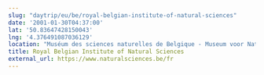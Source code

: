 ```yaml
---
slug: "daytrip/eu/be/royal-belgian-institute-of-natural-sciences"
date: '2001-01-30T04:37:00'
lat: '50.83647428150043'
lng: '4.376491087036129'
location: "Muséum des sciences naturelles de Belgique - Museum voor Natuurwetenschappen van België, Rue Vautier - Vautierstraat, Quartier européen - Europese Wijk, Bruxelles - Brussel, Brussel-Hoofdstad - Bruxelles-Capitale, Région de Bruxelles-Capitale - Brussels Hoofdstedelijk Gewest, 1000, België / Belgique / Belgien"
title: Royal Belgian Institute of Natural Sciences
external_url: https://www.naturalsciences.be/fr
---
```



